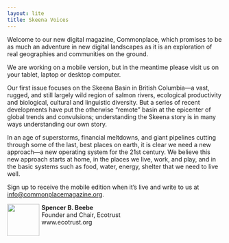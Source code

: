 ```yaml
---
layout: lite
title: Skeena Voices
---
```


Welcome to our new digital magazine, Commonplace, which promises to be as much an adventure in new digital landscapes as it is an exploration of real geographies and communities on the ground. 

We are working on a mobile version, but in the meantime please visit us on your tablet, laptop or desktop computer.

Our first issue focuses on the Skeena Basin in British Columbia—a vast, rugged, and still largely wild region of salmon rivers, ecological productivity and biological, cultural and linguistic diversity. But a series of recent developments have put the otherwise “remote” basin at the epicenter of global trends and convulsions; understanding the Skeena story is in many ways understanding our own story. 

In an age of superstorms, financial meltdowns, and giant pipelines cutting through some of the last, best places on earth, it is clear we need a new approach—a new operating system for the 21st century. We believe this new approach starts at home, in the places we live, work, and play, and in the basic systems such as food, water, energy, shelter that we need to live well. 

Sign up to receive the mobile edition when it’s live and write to us at <a href="mailto:info@commonplacemagazine.org">info@commonplacemagazine.org</a>.




<p><img alt="" src="assets/themes/skeena/img/contributor-headshots/Spencer.jpg" class="img-circle" style="float: left; margin-right: 5px; width: 75px;"> <strong>Spencer B. Beebe</strong><br>Founder and Chair, Ecotrust<br>www.ecotrust.org</p>
